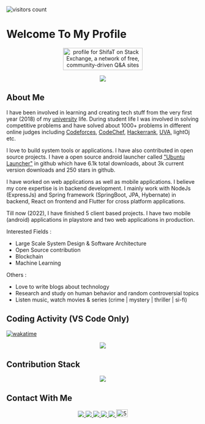 ![visitors count](https://visitor-badge.glitch.me/badge?page_id=jspw)

# Welcome To My Profile

<p align='center'>
<a href="https://stackexchange.com/users/13399899"><img src="https://stackexchange.com/users/flair/13399899.png" width="208" height="58" alt="profile for ShifaT on Stack Exchange, a network of free, community-driven Q&amp;A sites" title="profile for ShifaT on Stack Exchange, a network of free, community-driven Q&amp;A sites"></a>
</p>

<p align='center'>
<img align='center' src="https://github-readme-stats.vercel.app/api?username=jspw">
<p/>


## About Me

I have been involved in learning and creating tech stuff from the very first year (2018) of my [university](https://www.sust.edu/) life. During student life I was involved in solving competitive problems and have solved about 1000+ problems in different online judges including [Codeforces](http://www.codeforces.com/profile/shifat57), [CodeChef](https://www.codechef.com/users/shifat_57), [Hackerrank](https://www.hackerrank.com/vampire_5?hr_r=1), [UVA](https://uhunt.onlinejudge.org/id/945442), lightOj etc.

I love to build system tools or applications. I have also contributed in open source projects. I have a open source android launcher called ["Ubuntu Launcher"](https://github.com/jspw/Ubuntu-Launcher) in github which have 6.1k total downloads, about 3k current version downloads and 250 stars in github.

I have worked on web applications as well as mobile applications. I believe my core expertise is in backend development. I mainly work with NodeJs (ExpressJs) and Spring framework (SpringBoot, JPA, Hybernate) in backend, React on frontend and Flutter for cross platform applications.

Till now (2022), I have finished 5 client based projects. I have two mobile (android) applications in playstore and two web applications in production.

Interested Fields :

- Large Scale System Design & Software Architecture
- Open Source contribution
- Blockchain
- Machine Learning

Others :

- Love to write blogs about technology
- Research and study on human behavior and random controversial topics
- Listen music, watch movies & series (crime | mystery | thriller | si-fi)

## Coding Activity (VS Code Only)

[![wakatime](https://wakatime.com/badge/user/e668900a-cce8-4ff3-95a3-8fd084d7a12f.svg)](https://wakatime.com/@e668900a-cce8-4ff3-95a3-8fd084d7a12f)

<p align='center' >
<img src="https://wakatime.com/share/@jspw/0c994ff4-d25e-4d63-9966-8ba96411b8da.png" />
</p>

## Contribution Stack

<p align='center'>
 <img src="https://github-readme-streak-stats.herokuapp.com/?user=jspw&theme=react&count_private=true" >
<p/>

## Contact With Me

<p align='center'>
 <a href = "mailto:mhshifat757@gmail.com" > <img src="https://img.shields.io/badge/--email?label=E-mail&logo=microsoft-outlook&style=social" > </a> 
 <a href = "https://twitter.com/mhshifat757" > <img src="https://img.shields.io/badge/--twitter?label=Twitter&logo=Twitter&style=social" > </a> 
 <a href = "https://www.linkedin.com/in/mhshifat" > <img src="https://img.shields.io/badge/--linkedin?label=LinkedIn&logo=LinkedIn&style=social" > </a> 
 <a href = "https://www.facebook.com/rio57mh" > <img src="https://img.shields.io/badge/--facebook?label=Facebook&logo=Facebook-outlook&style=social" > </a> 
 <a href = "https://www.quora.com/profile/Mehedi-Hasan-Shifat" > <img src="https://img.shields.io/badge/--quora?label=Quora&logo=quora-outlook&style=social" >  </a> 
<a href="https://dev.to/mhshifat"><img src="https://d2fltix0v2e0sb.cloudfront.net/dev-badge.svg" alt="5hfT's DEV Profile" height="20" width="30"></a>
<p/>
